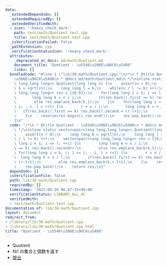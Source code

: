 ```yaml
---
data:
  _extendedDependsOn: []
  _extendedRequiredBy: []
  _extendedVerifiedWith:
  - icon: ':heavy_check_mark:'
    path: test/math/Quotient.test.cpp
    title: test/math/Quotient.test.cpp
  _isVerificationFailed: false
  _pathExtension: cpp
  _verificationStatusIcon: ':heavy_check_mark:'
  attributes:
    _deprecated_at_docs: md/math/Quotient.md
    document_title: "Quotient - \u5546\u306E\u96C6\u5408"
    links: []
  bundledCode: "#line 1 \"lib/30-math/Quotient.cpp\"\n/*\n * @title Quotient - \u5546\
    \u306E\u96C6\u5408\n * @docs md/math/Quotient.md\n */\ninline static vector<pair<long\
    \ long,long long>> Quotient(long long n) {\n    assert(n > 0);\n    long long\
    \ b = sqrtl(n);\n    long long l = b;\n    while(n / l != b) ++l;\n    vector<pair<long\
    \ long,long long>> res = {{0,0}};\n    for(long long i = 1; i <= l; ++i) {\n \
    \       long long k = n / i;\n        if(res.back().first == k) res.back().second++;\n\
    \        else res.emplace_back(k,1);\n    }\n    for(long long i = b, r; 1 <=\
    \ i; --i, l = r+1) {\n        r = n / i;\n        long long k = n / l;\n     \
    \   if(res.back().first == k) res.back().second = (r-l+1);\n        else res.emplace_back(k,r-l+1);\n\
    \    }\n    reverse(res.begin(),res.end());\n    res.pop_back();\n    return res;\n\
    }\n"
  code: "/*\n * @title Quotient - \u5546\u306E\u96C6\u5408\n * @docs md/math/Quotient.md\n\
    \ */\ninline static vector<pair<long long,long long>> Quotient(long long n) {\n\
    \    assert(n > 0);\n    long long b = sqrtl(n);\n    long long l = b;\n    while(n\
    \ / l != b) ++l;\n    vector<pair<long long,long long>> res = {{0,0}};\n    for(long\
    \ long i = 1; i <= l; ++i) {\n        long long k = n / i;\n        if(res.back().first\
    \ == k) res.back().second++;\n        else res.emplace_back(k,1);\n    }\n   \
    \ for(long long i = b, r; 1 <= i; --i, l = r+1) {\n        r = n / i;\n      \
    \  long long k = n / l;\n        if(res.back().first == k) res.back().second =\
    \ (r-l+1);\n        else res.emplace_back(k,r-l+1);\n    }\n    reverse(res.begin(),res.end());\n\
    \    res.pop_back();\n    return res;\n}"
  dependsOn: []
  isVerificationFile: false
  path: lib/30-math/Quotient.cpp
  requiredBy: []
  timestamp: '2023-06-26 06:47:35+09:00'
  verificationStatus: LIBRARY_ALL_AC
  verifiedWith:
  - test/math/Quotient.test.cpp
documentation_of: lib/30-math/Quotient.cpp
layout: document
redirect_from:
- /library/lib/30-math/Quotient.cpp
- /library/lib/30-math/Quotient.cpp.html
title: "Quotient - \u5546\u306E\u96C6\u5408"
---
```

- Quotient
- N/i の集合と個数を返す
- [提出](https://atcoder.jp/contests/abc230/tasks/abc230_e)